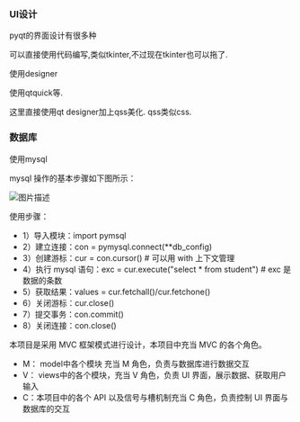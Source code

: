 ### UI设计

pyqt的界面设计有很多种

可以直接使用代码编写,类似tkinter,不过现在tkinter也可以拖了.

使用designer

使用qtquick等.

这里直接使用qt designer加上qss美化. qss类似css.



### 数据库

使用mysql

mysql 操作的基本步骤如下图所示：

![图片描述](https://doc.shiyanlou.com/courses/3841/1606611/52756ed31b170ce6413725b03bcb9302-0)

使用步骤：

- 1）导入模块：import pymsql
- 2）建立连接：con = pymysql.connect(**db_config)
- 3）创建游标：cur = con.cursor() # 可以用 with 上下文管理
- 4）执行 mysql 语句：exc = cur.execute("select * from student") # exc 是数据的条数
- 5）获取结果：values = cur.fetchall()/cur.fetchone()
- 6）关闭游标：cur.close()
- 7）提交事务：con.commit()
- 8）关闭连接：con.close()



本项目是采用 MVC 框架模式进行设计，本项目中充当 MVC 的各个角色。

- M： model中各个模块  充当 M 角色，负责与数据库进行数据交互
- V： views中的各个模块，充当 V 角色，负责 UI 界面，展示数据、获取用户输入
- C：本项目中的各个 API 以及信号与槽机制充当 C 角色，负责控制 UI 界面与数据库的交互

#### 